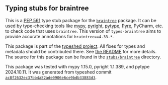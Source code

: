## Typing stubs for braintree

This is a [PEP 561](https://peps.python.org/pep-0561/)
type stub package for the [`braintree`](https://github.com/braintree/braintree_python) package.
It can be used by type-checking tools like
[mypy](https://github.com/python/mypy/),
[pyright](https://github.com/microsoft/pyright),
[pytype](https://github.com/google/pytype/),
[Pyre](https://pyre-check.org/),
PyCharm, etc. to check code that uses `braintree`. This version of
`types-braintree` aims to provide accurate annotations for
`braintree==4.33.*`.

This package is part of the [typeshed project](https://github.com/python/typeshed).
All fixes for types and metadata should be contributed there.
See [the README](https://github.com/python/typeshed/blob/main/README.md)
for more details. The source for this package can be found in the
[`stubs/braintree`](https://github.com/python/typeshed/tree/main/stubs/braintree)
directory.

This package was tested with
mypy 1.15.0,
pyright 1.1.389,
and pytype 2024.10.11.
It was generated from typeshed commit
[`ac8f2632ec37bb4a82ade0906e6ce9bdb33883d3`](https://github.com/python/typeshed/commit/ac8f2632ec37bb4a82ade0906e6ce9bdb33883d3).